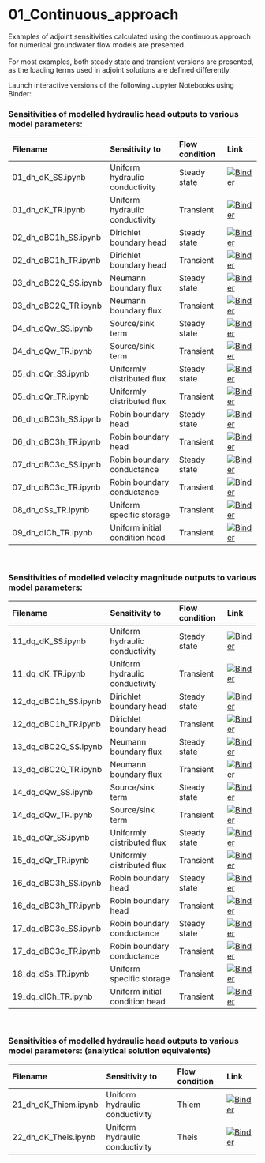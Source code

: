 # 01_Continuous_approach
Examples of adjoint sensitivities calculated using the continuous approach for numerical groundwater flow models are presented.\
\
For most examples, both steady state and transient versions are presented, as the loading terms used in adjoint solutions are defined differently.

Launch interactive versions of the following Jupyter Notebooks using Binder:


### Sensitivities of modelled hydraulic head outputs to various model parameters: 

| Filename | Sensitivity to | Flow condition | Link |
| :------- | :------------- | :------------- | :--- |
| 01_dh_dK_SS.ipynb | Uniform hydraulic conductivity | Steady state | [![Binder](https://mybinder.org/badge_logo.svg)](https://mybinder.org/v2/gh/christurnadge/03_First_order_adjoint_sensitivity/master/?filepath=01_Numerical_examples%2F01_Continuous_approach%2F01_dh_dK_SS.ipynb) |
| 01_dh_dK_TR.ipynb | Uniform hydraulic conductivity | Transient | [![Binder](https://mybinder.org/badge_logo.svg)](https://mybinder.org/v2/gh/christurnadge/03_First_order_adjoint_sensitivity/master/?filepath=01_Numerical_examples%2F01_Continuous_approach%2F01_dh_dK_TR.ipynb) |
| 02_dh_dBC1h_SS.ipynb  | Dirichlet boundary head | Steady state | [![Binder](https://mybinder.org/badge_logo.svg)](https://mybinder.org/v2/gh/christurnadge/03_First_order_adjoint_sensitivity/master/?filepath=01_Numerical_examples%2F01_Continuous_approach%2F02_dh_dBC1h_SS.ipynb) |
| 02_dh_dBC1h_TR.ipynb  | Dirichlet boundary head | Transient | [![Binder](https://mybinder.org/badge_logo.svg)](https://mybinder.org/v2/gh/christurnadge/03_First_order_adjoint_sensitivity/master/?filepath=01_Numerical_examples%2F01_Continuous_approach%2F02_dh_dBC1h_TR.ipynb) |
| 03_dh_dBC2Q_SS.ipynb  | Neumann boundary flux | Steady state | [![Binder](https://mybinder.org/badge_logo.svg)](https://mybinder.org/v2/gh/christurnadge/03_First_order_adjoint_sensitivity/master/?filepath=01_Numerical_examples%2F01_Continuous_approach%2F03_dh_dBC2Q_SS.ipynb) |
| 03_dh_dBC2Q_TR.ipynb | Neumann boundary flux | Transient | [![Binder](https://mybinder.org/badge_logo.svg)](https://mybinder.org/v2/gh/christurnadge/03_First_order_adjoint_sensitivity/master/?filepath=01_Numerical_examples%2F01_Continuous_approach%2F03_dh_dBC2Q_TR.ipynb) |
| 04_dh_dQw_SS.ipynb | Source/sink term | Steady state | [![Binder](https://mybinder.org/badge_logo.svg)](https://mybinder.org/v2/gh/christurnadge/03_First_order_adjoint_sensitivity/master/?filepath=01_Numerical_examples%2F01_Continuous_approach%2F04_dh_dQw_SS.ipynb) |
| 04_dh_dQw_TR.ipynb | Source/sink term | Transient | [![Binder](https://mybinder.org/badge_logo.svg)](https://mybinder.org/v2/gh/christurnadge/03_First_order_adjoint_sensitivity/master/?filepath=01_Numerical_examples%2F01_Continuous_approach%2F04_dh_dQw_TR.ipynb) |
| 05_dh_dQr_SS.ipynb | Uniformly distributed flux | Steady state | [![Binder](https://mybinder.org/badge_logo.svg)](https://mybinder.org/v2/gh/christurnadge/03_First_order_adjoint_sensitivity/master/?filepath=01_Numerical_examples%2F01_Continuous_approach%2F05_dh_dQr_SS.ipynb) |
| 05_dh_dQr_TR.ipynb | Uniformly distributed flux | Transient | [![Binder](https://mybinder.org/badge_logo.svg)](https://mybinder.org/v2/gh/christurnadge/03_First_order_adjoint_sensitivity/master/?filepath=01_Numerical_examples%2F01_Continuous_approach%2F05_dh_dQr_TR.ipynb) |
| 06_dh_dBC3h_SS.ipynb | Robin boundary head | Steady state | [![Binder](https://mybinder.org/badge_logo.svg)](https://mybinder.org/v2/gh/christurnadge/03_First_order_adjoint_sensitivity/master/?filepath=01_Numerical_examples%2F01_Continuous_approach%2F06_dh_dBC3h_SS.ipynb) |
| 06_dh_dBC3h_TR.ipynb | Robin boundary head | Transient | [![Binder](https://mybinder.org/badge_logo.svg)](https://mybinder.org/v2/gh/christurnadge/03_First_order_adjoint_sensitivity/master/?filepath=01_Numerical_examples%2F01_Continuous_approach%2F06_dh_dBC3h_TR.ipynb) |
| 07_dh_dBC3c_SS.ipynb | Robin boundary conductance | Steady state | [![Binder](https://mybinder.org/badge_logo.svg)](https://mybinder.org/v2/gh/christurnadge/03_First_order_adjoint_sensitivity/master/?filepath=01_Numerical_examples%2F01_Continuous_approach%2F07_dh_dBC3c_SS.ipynb) |
| 07_dh_dBC3c_TR.ipynb | Robin boundary conductance | Transient | [![Binder](https://mybinder.org/badge_logo.svg)](https://mybinder.org/v2/gh/christurnadge/03_First_order_adjoint_sensitivity/master/?filepath=01_Numerical_examples%2F01_Continuous_approach%2F07_dh_dBC3c_TR.ipynb) |
| 08_dh_dSs_TR.ipynb | Uniform specific storage | Transient | [![Binder](https://mybinder.org/badge_logo.svg)](https://mybinder.org/v2/gh/christurnadge/03_First_order_adjoint_sensitivity/master/?filepath=01_Numerical_examples%2F01_Continuous_approach%2F08_dh_dSs_TR.ipynb) |
| 09_dh_dICh_TR.ipynb | Uniform initial condition head | Transient | [![Binder](https://mybinder.org/badge_logo.svg)](https://mybinder.org/v2/gh/christurnadge/03_First_order_adjoint_sensitivity/master/?filepath=01_Numerical_examples%2F01_Continuous_approach%2F09_dh_dICh_TR.ipynb) |

<br>

### Sensitivities of modelled velocity magnitude outputs to various model parameters: 

| Filename | Sensitivity to | Flow condition | Link |
| :------- | :------------- | :------------- | :--- |
| 11_dq_dK_SS.ipynb | Uniform hydraulic conductivity | Steady state | [![Binder](https://mybinder.org/badge_logo.svg)](https://mybinder.org/v2/gh/christurnadge/03_First_order_adjoint_sensitivity/master/?filepath=01_Numerical_examples%2F01_Continuous_approach%2F11_dq_dK_SS.ipynb) |
| 11_dq_dK_TR.ipynb | Uniform hydraulic conductivity | Transient | [![Binder](https://mybinder.org/badge_logo.svg)](https://mybinder.org/v2/gh/christurnadge/03_First_order_adjoint_sensitivity/master/?filepath=01_Numerical_examples%2F01_Continuous_approach%2F11_dq_dK_TR.ipynb) |
| 12_dq_dBC1h_SS.ipynb | Dirichlet boundary head | Steady state | [![Binder](https://mybinder.org/badge_logo.svg)](https://mybinder.org/v2/gh/christurnadge/03_First_order_adjoint_sensitivity/master/?filepath=01_Numerical_examples%2F01_Continuous_approach%2F12_dq_dBC1h_SS.ipynb) |
| 12_dq_dBC1h_TR.ipynb | Dirichlet boundary head | Transient | [![Binder](https://mybinder.org/badge_logo.svg)](https://mybinder.org/v2/gh/christurnadge/03_First_order_adjoint_sensitivity/master/?filepath=01_Numerical_examples%2F01_Continuous_approach%2F12_dq_dBC1h_TR.ipynb) |
| 13_dq_dBC2Q_SS.ipynb | Neumann boundary flux | Steady state | [![Binder](https://mybinder.org/badge_logo.svg)](https://mybinder.org/v2/gh/christurnadge/03_First_order_adjoint_sensitivity/master/?filepath=01_Numerical_examples%2F01_Continuous_approach%2F13_dq_dBC2Q_SS.ipynb) |
| 13_dq_dBC2Q_TR.ipynb | Neumann boundary flux | Transient | [![Binder](https://mybinder.org/badge_logo.svg)](https://mybinder.org/v2/gh/christurnadge/03_First_order_adjoint_sensitivity/master/?filepath=01_Numerical_examples%2F01_Continuous_approach%2F13_dq_dBC2Q_TR.ipynb) |
| 14_dq_dQw_SS.ipynb | Source/sink term | Steady state | [![Binder](https://mybinder.org/badge_logo.svg)](https://mybinder.org/v2/gh/christurnadge/03_First_order_adjoint_sensitivity/master/?filepath=01_Numerical_examples%2F01_Continuous_approach%2F14_dq_dQw_SS.ipynb) |
| 14_dq_dQw_TR.ipynb | Source/sink term | Transient | [![Binder](https://mybinder.org/badge_logo.svg)](https://mybinder.org/v2/gh/christurnadge/03_First_order_adjoint_sensitivity/master/?filepath=01_Numerical_examples%2F01_Continuous_approach%2F14_dq_dQw_TR.ipynb) |
| 15_dq_dQr_SS.ipynb | Uniformly distributed flux | Steady state | [![Binder](https://mybinder.org/badge_logo.svg)](https://mybinder.org/v2/gh/christurnadge/03_First_order_adjoint_sensitivity/master/?filepath=01_Numerical_examples%2F01_Continuous_approach%2F15_dq_dQr_SS.ipynb) |
| 15_dq_dQr_TR.ipynb | Uniformly distributed flux | Transient | [![Binder](https://mybinder.org/badge_logo.svg)](https://mybinder.org/v2/gh/christurnadge/03_First_order_adjoint_sensitivity/master/?filepath=01_Numerical_examples%2F01_Continuous_approach%2F15_dq_dQr_TR.ipynb) |
| 16_dq_dBC3h_SS.ipynb | Robin boundary head | Steady state | [![Binder](https://mybinder.org/badge_logo.svg)](https://mybinder.org/v2/gh/christurnadge/03_First_order_adjoint_sensitivity/master/?filepath=01_Numerical_examples%2F01_Continuous_approach%2F16_dq_dBC3h_SS.ipynb) |
| 16_dq_dBC3h_TR.ipynb | Robin boundary head | Transient | [![Binder](https://mybinder.org/badge_logo.svg)](https://mybinder.org/v2/gh/christurnadge/03_First_order_adjoint_sensitivity/master/?filepath=01_Numerical_examples%2F01_Continuous_approach%2F16_dq_dBC3h_TR.ipynb) |
| 17_dq_dBC3c_SS.ipynb | Robin boundary conductance | Steady state | [![Binder](https://mybinder.org/badge_logo.svg)](https://mybinder.org/v2/gh/christurnadge/03_First_order_adjoint_sensitivity/master/?filepath=01_Numerical_examples%2F01_Continuous_approach%2F17_dq_dBC3c_SS.ipynb) |
| 17_dq_dBC3c_TR.ipynb | Robin boundary conductance | Transient | [![Binder](https://mybinder.org/badge_logo.svg)](https://mybinder.org/v2/gh/christurnadge/03_First_order_adjoint_sensitivity/master/?filepath=01_Numerical_examples%2F01_Continuous_approach%2F17_dq_dBC3c_TR.ipynb) |
| 18_dq_dSs_TR.ipynb | Uniform specific storage | Transient | [![Binder](https://mybinder.org/badge_logo.svg)](https://mybinder.org/v2/gh/christurnadge/03_First_order_adjoint_sensitivity/master/?filepath=01_Numerical_examples%2F01_Continuous_approach%2F18_dq_dSs_TR.ipynb) |
| 19_dq_dICh_TR.ipynb | Uniform initial condition head | Transient | [![Binder](https://mybinder.org/badge_logo.svg)](https://mybinder.org/v2/gh/christurnadge/03_First_order_adjoint_sensitivity/master/?filepath=01_Numerical_examples%2F01_Continuous_approach%2F19_dq_dICh_TR.ipynb) |

<br>

### Sensitivities of modelled hydraulic head outputs to various model parameters: (analytical solution equivalents)

| Filename | Sensitivity to | Flow condition | Link |
| :------- | :------------- | :------------- | :--- |
| 21_dh_dK_Thiem.ipynb | Uniform hydraulic conductivity | Thiem | [![Binder](https://mybinder.org/badge_logo.svg)](https://mybinder.org/v2/gh/christurnadge/03_First_order_adjoint_sensitivity/master/?filepath=01_Numerical_examples%2F01_Continuous_approach%2F21_dh_dK_Thiem.ipynb) |
| 22_dh_dK_Theis.ipynb | Uniform hydraulic conductivity | Theis | [![Binder](https://mybinder.org/badge_logo.svg)](https://mybinder.org/v2/gh/christurnadge/03_First_order_adjoint_sensitivity/master/?filepath=01_Numerical_examples%2F01_Continuous_approach%2F22_dh_dK_Theis.ipynb) |
